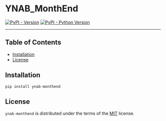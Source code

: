 # YNAB_MonthEnd

[![PyPI - Version](https://img.shields.io/pypi/v/ynab-monthend.svg)](https://pypi.org/project/ynab-monthend)
[![PyPI - Python Version](https://img.shields.io/pypi/pyversions/ynab-monthend.svg)](https://pypi.org/project/ynab-monthend)

-----

## Table of Contents

- [Installation](#installation)
- [License](#license)

## Installation

```console
pip install ynab-monthend
```

## License

`ynab-monthend` is distributed under the terms of the [MIT](https://spdx.org/licenses/MIT.html) license.
